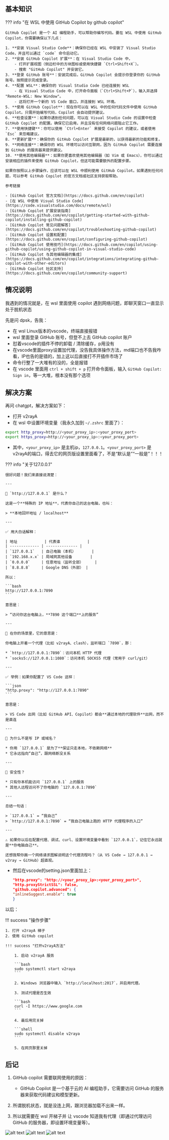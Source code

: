 ## 基本知识
??? info "在 WSL 中使用 GitHub Copilot by github copilot"

    GitHub Copilot 是一个 AI 编程助手，可以帮助你编写代码。要在 WSL 中使用 GitHub Copilot，你需要确保以下几点：

    1. **安装 Visual Studio Code**：确保你已经在 WSL 中安装了 Visual Studio Code，并且可以通过 `code` 命令启动它。
    2. **安装 GitHub Copilot 扩展**：在 Visual Studio Code 中，
        - 打开扩展视图（侧边栏中的方块图标或使用快捷键 `Ctrl+Shift+X`）。
        - 搜索 "GitHub Copilot" 并安装它。
    3. **登录 GitHub 账号**：安装完成后，GitHub Copilot 会提示你登录你的 GitHub 账号。按照提示完成登录。
    4. **配置 WSL**：确保你的 Visual Studio Code 已经连接到 WSL
        - 在 Visual Studio Code 中，打开命令面板（`Ctrl+Shift+P`），输入并选择 "Remote-WSL: New Window"。
        - 这将打开一个新的 VS Code 窗口，并连接到 WSL 环境。
    5. **使用 GitHub Copilot**：现在你可以在 WSL 中的任何代码文件中使用 GitHub Copilot。只需开始编写代码，Copilot 会自动提供建议。
    6. **检查设置**：如果你遇到任何问题，可以在 Visual Studio Code 的设置中检查 GitHub Copilot 的配置。确保它已启用，并且没有任何网络问题阻止它工作。
    7. **使用快捷键**：你可以使用 `Ctrl+Enter` 来接受 Copilot 的建议，或者使用 `Esc` 来忽略建议。
    8. **更新扩展**：确保你的 GitHub Copilot 扩展是最新的，以获得最新的功能和修复。
    9. **网络连接**：确保你的 WSL 环境可以访问互联网，因为 GitHub Copilot 需要连接到 GitHub 的服务器来提供建议。
    10. **使用其他编辑器**：如果你更喜欢使用其他编辑器（如 Vim 或 Emacs），你可以通过安装相应的插件来使用 GitHub Copilot，但这可能需要额外的配置步骤。

    如果你按照以上步骤操作，应该可以在 WSL 中顺利使用 GitHub Copilot。如果遇到任何问题，可以参考 GitHub Copilot 的官方文档或社区支持获取帮助。

    参考链接

    - [GitHub Copilot 官方文档](https://docs.github.com/en/copilot)
    - [在 WSL 中使用 Visual Studio Code](https://code.visualstudio.com/docs/remote/wsl)
    - [GitHub Copilot 扩展安装指南](https://docs.github.com/en/copilot/getting-started-with-github-copilot/installing-github-copilot)
    - [GitHub Copilot 常见问题解答](https://docs.github.com/en/copilot/troubleshooting-github-copilot)
    - [GitHub Copilot 设置和配置](https://docs.github.com/en/copilot/configuring-github-copilot)
    - [GitHub Copilot 使用技巧](https://docs.github.com/en/copilot/using-github-copilot/using-github-copilot-in-visual-studio-code)
    - [GitHub Copilot 与其他编辑器的集成](https://docs.github.com/en/copilot/integrations/integrating-github-copilot-with-other-editors)
    - [GitHub Copilot 社区支持](https://docs.github.com/en/copilot/community-support)

## 情况说明

我遇到的情况就是，在 wsl 里面使用 copilot 遇到网络问题，即聊天窗口一直显示处于脱机状态

先是问 dpsk，告我：

- 在 wsl Linux版本的vscode，终端直接报错
- wsl 里面登录 GitHub 账号，但登不上去 GitHub copilot 账户
- 怼着vscode的插件不停的卸载 / 清除缓存，p用没有
- 在vscode里面proxy设置加代理，没告我具体操作方法，md端口也不告我咋看，IP也告的是错的，加上这以后直接打不开插件市场了
- 命令行整了一大堆有的没的，全是报错
- 在 vscode 里面用 `ctrl + shift + p` 打开命令面板，输入 `GitHub Copilot: Sign in`，等一大堆，根本没有那个选项

## 解决方案

再问 chatgpt，解决方案如下：

- 打开 v2rayA
- 在 wsl 中设置环境变量（我永久加到 `~/.zshrc` 里面了）：

```bash
export http_proxy=http://<your_proxy_ip>:<your_proxy_port>
export https_proxy=http://<your_proxy_ip>:<your_proxy_port>
```

- 其中，`<your_proxy_ip>` 是主机ip，`127.0.0.1`。`<your_proxy_port>` 是v2rayA的端口，得去它的网页版设置里面看了，不是“默认是”“一般是”！！！

??? info "关于127.0.0.1"

    很好问题！我们来直接说清楚：

    ---

    🧠 `http://127.0.0.1` 是什么？

    这是一个**特殊的 IP 地址**，代表你自己的这台电脑，也叫：

    > **本地回环地址 / localhost**

    ---

    ✅ 用大白话解释：

    | 地址            | 代表谁            |
    | ------------- | -------------- |
    | `127.0.0.1`   | 自己电脑（本机）       |
    | `192.168.x.x` | 局域网其他设备        |
    | `0.0.0.0`     | 任意地址（监听全部）     |
    | `8.8.8.8`     | Google DNS（外部） |

    所以：

    ```bash
    http://127.0.0.1:7890
    ```

    意思是：

    > “访问你这台电脑上，**7890 这个端口**上的服务”

    ---

    🔧 在你的场景里，它的意思是：

    你电脑上开着一个代理（比如 v2rayA、clash），监听端口 `7890`，那：

    * `http://127.0.0.1:7890`：访问本机 HTTP 代理
    * `socks5://127.0.0.1:1080`：访问本机 SOCKS5 代理（常用于 curl/git）

    ---

    ✅ 举例：如果你配置了 VS Code 这样：

    ```json
    "http.proxy": "http://127.0.0.1:7890"
    ```

    意思是：

    > VS Code 出网（比如 GitHub API、Copilot）都会**通过本地的代理软件**出网，而不是直连

    ---

    📌 为什么不是写 IP 或域名？

    * 你用 `127.0.0.1` 是为了**保证只走本地，不依赖网络**
    * 它永远指向“自己”，跟网络断没关系

    ---

    🔐 安全性？

    * 只有你本机能访问 `127.0.0.1` 上的服务
    * 其他人远程访问不了你电脑的 `127.0.0.1:7890`

    ---

    总结一句话：

    > `127.0.0.1` = “我自己”
    > `http://127.0.0.1:7890` = “我自己电脑上跑的 HTTP 代理程序的入口”

    ---

    ⚠️ 如果你以后在配置代理、调试、curl、设置环境变量中看到 `127.0.0.1`，记住它永远就是**你电脑自己**。

    还想我帮你画一个网络请求图解说明这个代理流程吗？（从 VS Code → 127.0.0.1 → v2ray → GitHub）超直观。

- 然后在vscode的setting.json里面加上：

    ```json
    "http.proxy": "http://<your_proxy_ip>:<your_proxy_port>",
    "http.proxyStrictSSL": false,
    "github.copilot.advanced": {
    "inlineSuggest.enable": true
    }
    ```

以后：

!!! success "操作步骤"

    1. 打开 v2rayA 梯子
    2. 使用 GitHub copilot

    !!! success "打开v2rayA方法"

        1. 启动 v2rayA 服务

        ```bash
        sudo systemctl start v2raya
        ```

        2. Windows 浏览器中输入 `http://localhost:2017`，并启用代理。

        3. 测试代理是否生效

        ```bash
        curl -I https://www.google.com
        ```
        
        4. 最后用完关掉

        ```shell
        sudo systemctl disable v2raya
        ```

        5. 在网页那里关掉


## 后记

1. GitHub copilot 需要联网使用的原因：

    - GitHub Copilot 是一个基于云的 AI 编程助手，它需要访问 GitHub 的服务器来获取代码建议和模型更新。

2. 所谓脱机状态，就是没连上网，跟浏览器加载不出来一样。
3. 所以就需要在 wsl 开梯子并 让 vscode 知道我有代理（即通过代理访问 GitHub 的服务器，即设置环境变量等）。

![alt text](res/images/image-1_2.png)
![alt text](res/images/image-2_2.png)
![alt text](res/images/image-3_1.png)